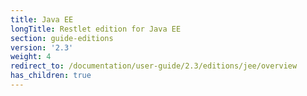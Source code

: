 ```yaml
---
title: Java EE
longTitle: Restlet edition for Java EE
section: guide-editions
version: '2.3'
weight: 4
redirect_to: /documentation/user-guide/2.3/editions/jee/overview
has_children: true
---
```

